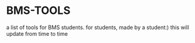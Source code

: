 # BMS-TOOLS
 a list of tools for BMS students. for students, made by a student:)
 this will update from time to time

